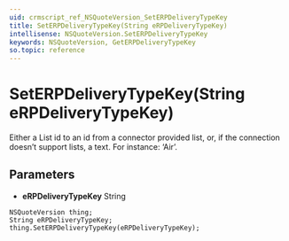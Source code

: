 ```yaml
---
uid: crmscript_ref_NSQuoteVersion_SetERPDeliveryTypeKey
title: SetERPDeliveryTypeKey(String eRPDeliveryTypeKey)
intellisense: NSQuoteVersion.SetERPDeliveryTypeKey
keywords: NSQuoteVersion, GetERPDeliveryTypeKey
so.topic: reference
---
```


# SetERPDeliveryTypeKey(String eRPDeliveryTypeKey)

Either a List id to an id from a connector provided list, or, if the connection doesn’t support lists, a text. For instance: ‘Air’.

## Parameters

* **eRPDeliveryTypeKey** String

```crmscript
NSQuoteVersion thing;
String eRPDeliveryTypeKey;
thing.SetERPDeliveryTypeKey(eRPDeliveryTypeKey);
```

